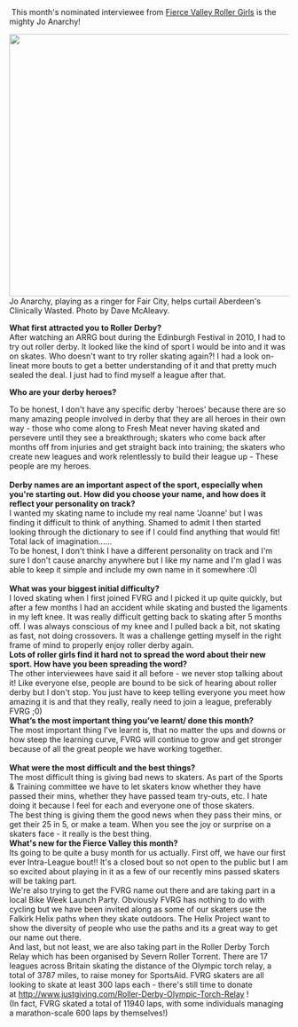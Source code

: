 <html><body><div> This month's nominated interviewee from <a href="fvrg.co.uk">Fierce Valley Roller Girls</a> is the mighty Jo Anarchy!</div>
<div></div>

<a href="http://boutday.com/"><img class="size-full wp-image-1350" style="border-style:none;margin:0;padding:0;" title="556133_3480073294631_1122463652_n" src="http://scottishrollerderbyblog.com/2012/06/556133_3480073294631_1122463652_n.jpeg" alt="" width="614" height="473"></a> Jo Anarchy, playing as a ringer for Fair City, helps curtail Aberdeen's Clinically Wasted. Photo by Dave McAleavy.

<div style="text-align:center;"></div>
<div></div>
<div>
<div><strong>What first attracted you to Roller Derby?</strong></div>
<div>After watching an ARRG bout during the Edinburgh Festival in 2010, I had to try out roller derby. It looked like the kind of sport I would be into and it was on skates. Who doesn't want to try roller skating again?! I had a look on-lineat more bouts to get a better understanding of it and that pretty much sealed the deal. I just had to find myself a league after that.
<div>

<strong>Who are your derby heroes?</strong></div>
</div>
<div>To be honest, I don't have any specific derby 'heroes' because there are so many amazing people involved in derby that they are all heroes in their own way - those who come along to Fresh Meat never having skated and persevere until they see a breakthrough; skaters who come back after months off from injuries and get straight back into training; the skaters who create new leagues and work relentlessly to build their league up - These people are my heroes.</div>
<div>
<br>
<div></div>
<div><strong>Derby names are an important aspect of the sport, especially when you're starting out. How did you choose your name, and how does it reflect your personality on track?</strong></div>
</div>
<div>I wanted my skating name to include my real name 'Joanne' but I was finding it difficult to think of anything. Shamed to admit I then started looking through the dictionary to see if I could find anything that would fit! Total lack of imagination......</div>
<div>To be honest, I don't think I have a different personality on track and I'm sure I don't cause anarchy anywhere but I like my name and I'm glad I was able to keep it simple and include my own name in it somewhere :0)</div>
<div>
<div></div>
<br>
<div><strong>What was your biggest initial difficulty?</strong></div>
</div>
<div>I loved skating when I first joined FVRG and I picked it up quite quickly, but after a few months I had an accident while skating and busted the ligaments in my left knee. It was really difficult getting back to skating after 5 months off. I was always conscious of my knee and I pulled back a bit, not skating as fast, not doing crossovers. It was a challenge getting myself in the right frame of mind to properly enjoy roller derby again.</div>
<div><strong></strong>
<div>
<strong>Lots of roller girls find it hard not to spread the word about their new sport. How have you been spreading the word?</strong></div>
</div>
<div>The other interviewees have said it all before - we never stop talking about it! Like everyone else, people are bound to be sick of hearing about roller derby but I don't stop. You just have to keep telling everyone you meet how amazing it is and that they really, really need to join a league, preferably FVRG ;0)
<div>
<strong>What’s the most important thing you’ve learnt/ done this month?</strong></div>
</div>
<div>The most important thing I've learnt is, that no matter the ups and downs or how steep the learning curve, FVRG will continue to grow and get stronger because of all the great people we have working together.</div>
<div><br>
<div></div>
<div><strong>What were the most difficult and the best things?</strong></div>
</div>
<div>The most difficult thing is giving bad news to skaters. As part of the Sports &amp; Training committee we have to let skaters know whether they have passed their mins, whether they have passed team try-outs, etc. I hate doing it because I feel for each and everyone one of those skaters.</div>
<div>The best thing is giving them the good news when they pass their mins, or get their 25 in 5, or make a team. When you see the joy or surprise on a skaters face - it really is the best thing.</div>
<div><strong></strong>
<strong>What's new for the Fierce Valley this month?</strong></div>
<div>Its going to be quite a busy month for us actually.
First off, we have our first ever Intra-League bout!! It's a closed bout so not open to the public but I am so excited about playing in it as a few of our recently mins passed skaters will be taking part.</div>
<div>We're also trying to get the FVRG name out there and are taking part in a local Bike Week Launch Party. Obviously FVRG has nothing to do with cycling but we have been invited along as some of our skaters use the Falkirk Helix paths when they skate outdoors. The Helix Project want to show the diversity of people who use the paths and its a great way to get our name out there.</div>
<div>And last, but not least, we are also taking part in the Roller Derby Torch Relay which has been organised by Severn Roller Torrent. There are 17 leagues across Britain skating the distance of the Olympic torch relay, a total of 3787 miles, to raise money for SportsAid. FVRG skaters are all looking to skate at least 300 laps each - there's still time to donate at <a href="http://www.justgiving.com/Roller-Derby-Olympic-Torch-Relay" target="_blank">http://www.justgiving.com/Roller-Derby-Olympic-Torch-Relay</a> !</div>
</div>
<div></div>
<div>(In fact, FVRG skated a total of 11940 laps, with some individuals managing a marathon-scale 600 laps by themselves!)</div></body></html>
